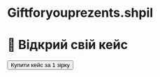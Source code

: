 # Giftforyouprezents.shpil
<!DOCTYPE html>
<html>
<head>
  <title>Easy Gift</title>
  <script src="https://telegram.org/js/telegram-web-app.js"></script>
</head>
<body>
  <h1>🎁 Відкрий свій кейс</h1>
  <button onclick="buyCase()">Купити кейс за 1 зірку</button>
  <p id="result"></p>
</body>
<script>
  const tg = window.Telegram.WebApp;
  tg.expand();

  async function buyCase() {
    const res = await fetch('/buy', {
      method: 'POST',
      headers: { 'Content-Type': 'application/json' },
      body: JSON.stringify({ user_id: tg.initDataUnsafe.user.id })
    });
    const data = await res.json();
    document.getElementById("result").innerText = Випав подарунок: ${data.gift};
  }
</script>
</html>
